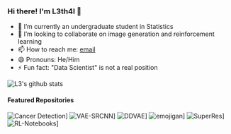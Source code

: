 ### Hi there! I'm L3th4l 👋

<!--
**l3th4l/l3th4l** is a ✨ _special_ ✨ repository because its `README.md` (this file) appears on your GitHub profile.

Here are some ideas to get you started:
- 🔭 I’m currently working on ...
- 💬 Ask me about ...
- 🤔 I’m looking for help with ...
-->

- 🌱 I’m currently an undergraduate student in Statistics
- 👯 I’m looking to collaborate on image generation and reinforcement learning
- 📫 How to reach me: [email](safalyaglobal@gmail.com)
- 😄 Pronouns: He/Him
- ⚡ Fun fact: "Data Scientist" is not a real position 

![L3's github stats](https://github-readme-stats.vercel.app/api?username=l3th4l&show_icons=true&include_all_commits=true&theme=synthwave)
  
#### Featured Repositories 
![Cancer Detection](https://github-readme-stats.vercel.app/api/pin/?username=l3th4l&repo=CancerDetection&theme=synthwave)]
![VAE-SRCNN](https://github-readme-stats.vercel.app/api/pin/?username=l3th4l&repo=VAE-SRCNN&theme=synthwave)]
![DDVAE](https://github-readme-stats.vercel.app/api/pin/?username=l3th4l&repo=DDVAE&theme=synthwave)]
![emojigan](https://github-readme-stats.vercel.app/api/pin/?username=l3th4l&repo=emojigan&theme=synthwave)]
![SuperRes](https://github-readme-stats.vercel.app/api/pin/?username=l3th4l&repo=SuperRes&theme=synthwave)]
![RL-Notebooks](https://github-readme-stats.vercel.app/api/pin/?username=l3th4l&repo=RL-Notebooks&theme=synthwave)]
